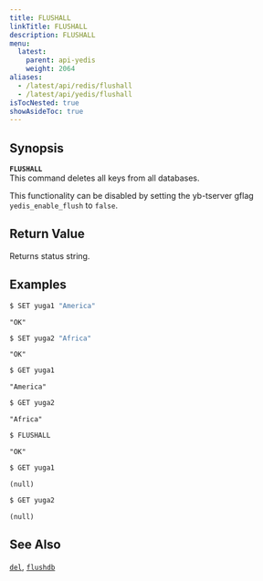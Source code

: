```yaml
---
title: FLUSHALL
linkTitle: FLUSHALL
description: FLUSHALL
menu:
  latest:
    parent: api-yedis
    weight: 2064
aliases:
  - /latest/api/redis/flushall
  - /latest/api/yedis/flushall
isTocNested: true
showAsideToc: true
---
```


## Synopsis
<b>`FLUSHALL`</b><br>
This command deletes all keys from all databases.

This functionality can be disabled by setting the yb-tserver gflag `yedis_enable_flush` to `false`.

## Return Value
Returns status string.

## Examples

```sh
$ SET yuga1 "America"
```

```
"OK"
```

```sh
$ SET yuga2 "Africa"
```

```
"OK"
```

```sh
$ GET yuga1
```

```
"America"
```

```sh
$ GET yuga2
```

```
"Africa"
```

```sh
$ FLUSHALL
```

```
"OK"
```

```sh
$ GET yuga1
```

```
(null)
```

```sh
$ GET yuga2
```

```
(null)
```

## See Also
[`del`](../del/), [`flushdb`](../flushdb/)
